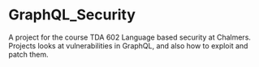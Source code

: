 # GraphQL_Security
A project for the course TDA 602 Language based security at Chalmers. Projects looks at vulnerabilities in GraphQL, and also how to exploit and patch them.
